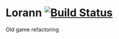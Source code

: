 # Lorann     [![Build Status](https://travis-ci.com/Euxiniar/Lorann.svg?token=tEgzYYwYniRc9y57sx7p&branch=master)](https://travis-ci.com/Euxiniar/Lorann)
Old game refactoring

